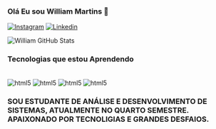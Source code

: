 ### Olá Eu sou William Martins 👊

[![Instagram](    https://img.shields.io/badge/Instagram-E4405F?style=for-the-badge&logo=instagram&logoColor=white)](https://www.instagram.com/w.martins01/) [![Linkedin](    https://img.shields.io/badge/LinkedIn-0077B5?style=for-the-badge&logo=linkedin&logoColor=white)](https://www.linkedin.com/in/william-martins-7a4bb5243?utm_source=share&utm_campaign=share_via&utm_content=profile&utm_medium=ios_app)

![William GitHub Stats](https://github-readme-stats.vercel.app/api?username=William&show_icons=true&theme=onedark)

### Tecnologias que estou Aprendendo

<div style="display: inline_block" ><br/>
  <img align="center" alt ="html5" src="https://img.shields.io/badge/HTML5-E34F26?style=for-the-badge&logo=html5&logoColor=white"/>
  <img align="center" alt ="html5" src="https://img.shields.io/badge/CSS-239120?&style=for-the-badge&logo=css3&logoColor=white"/>
  <img align="center" alt ="html5" src="https://img.shields.io/badge/Python-3776AB?style=for-the-badge&logo=python&logoColor=white"/>
<img align="center" alt ="html5" src="https://img.shields.io/badge/JavaScript-F7DF1E?style=for-the-badge&logo=javascript&logoColor=black"/>
</div>


### SOU ESTUDANTE DE ANÁLISE E DESENVOLVIMENTO DE SISTEMAS, ATUALMENTE NO QUARTO SEMESTRE. APAIXONADO POR TECNOLIGIAS E GRANDES DESFAIOS.
